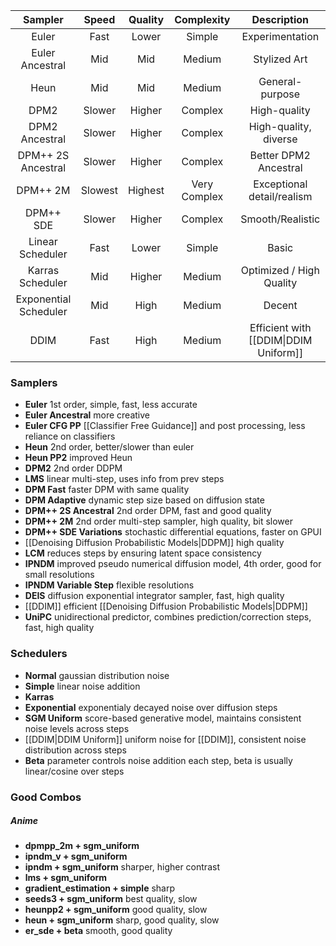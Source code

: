 
|        Sampler        |  Speed  | Quality |  Complexity  |              Description              |
| :-------------------: | :-----: | :-----: | :----------: | :-----------------------------------: |
|         Euler         |  Fast   |  Lower  |    Simple    |            Experimentation            |
|    Euler Ancestral    |   Mid   |   Mid   |    Medium    |             Stylized Art              |
|         Heun          |   Mid   |   Mid   |    Medium    |            General-purpose            |
|         DPM2          | Slower  | Higher  |   Complex    |             High-quality              |
|    DPM2 Ancestral     | Slower  | Higher  |   Complex    |         High-quality, diverse         |
|  DPM++ 2S Ancestral   | Slower  | Higher  |   Complex    |         Better DPM2 Ancestral         |
|       DPM++ 2M        | Slowest | Highest | Very Complex |      Exceptional detail/realism       |
|       DPM++ SDE       | Slower  | Higher  |   Complex    |           Smooth/Realistic            |
|   Linear Scheduler    |  Fast   |  Lower  |    Simple    |                 Basic                 |
|   Karras Scheduler    |   Mid   | Higher  |    Medium    |       Optimized / High Quality        |
| Exponential Scheduler |   Mid   |  High   |    Medium    |                Decent                 |
|         DDIM          |  Fast   |  High   |    Medium    | Efficient with [[DDIM\|DDIM Uniform]] |

### Samplers
- **Euler** 1st order, simple, fast, less accurate
- **Euler Ancestral** more creative
- **Euler CFG PP** [[Classifier Free Guidance]] and post processing, less reliance on classifiers
- **Heun** 2nd order, better/slower than euler
- **Heun PP2** improved Heun
- **DPM2** 2nd order DDPM
- **LMS** linear multi-step, uses info from prev steps
- **DPM Fast** faster DPM with same quality
- **DPM Adaptive** dynamic step size based on diffusion state
- **DPM++ 2S Ancestral** 2nd order DPM, fast and good quality
- **DPM++ 2M** 2nd order multi-step sampler, high quality, bit slower
- **DPM++ SDE Variations** stochastic differential equations, faster on GPUI
- [[Denoising Diffusion Probabilistic Models|DDPM]] high quality
- **LCM** reduces steps by ensuring latent space consistency
- **IPNDM** improved pseudo numerical diffusion model, 4th order, good for small resolutions
- **IPNDM Variable Step** flexible resolutions
- **DEIS** diffusion exponential integrator sampler, fast, high quality
- [[DDIM]] efficient [[Denoising Diffusion Probabilistic Models|DDPM]]
- **UniPC** unidirectional predictor, combines prediction/correction steps, fast, high quality
### Schedulers
- **Normal** gaussian distribution noise
- **Simple** linear noise addition
- **Karras**
- **Exponential** exponentialy decayed noise over diffusion steps
- **SGM Uniform** score-based generative model, maintains consistent noise levels across steps
- [[DDIM|DDIM Uniform]] uniform noise for [[DDIM]], consistent noise distribution across steps
- **Beta** parameter controls noise addition each step, beta is usually linear/cosine over steps
### Good Combos
##### Anime
- **dpmpp_2m + sgm_uniform**
- **ipndm_v + sgm_uniform**
- **ipndm + sgm_uniform** sharper, higher contrast
- **lms + sgm_uniform**
- **gradient_estimation + simple** sharp
- **seeds3 + sgm_uniform** best quality, slow
- **heunpp2 + sgm_uniform** good quality, slow
- **heun + sgm_uniform** sharp, good quality, slow
- **er_sde + beta** smooth, good quality